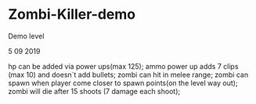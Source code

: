 # Zombi-Killer-demo
Demo level


5 09 2019

hp can be added via power ups(max 125);
ammo power up adds 7 clips (max 10) and doesn`t add bullets; 
zombi can hit in melee range; 
zombi can spawn when player come closer to spawn points(on the level way out);
zombi will die after 15 shoots (7 damage each shoot); 

